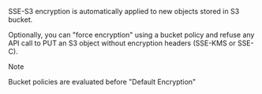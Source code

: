 SSE-S3 encryption is automatically applied to new objects stored in S3 bucket.

Optionally, you can "force encryption" using a bucket policy and refuse any API call to PUT an S3 object without encryption headers (SSE-KMS or SSE-C).

>[!NOTE]
>Bucket policies are evaluated before "Default Encryption"

